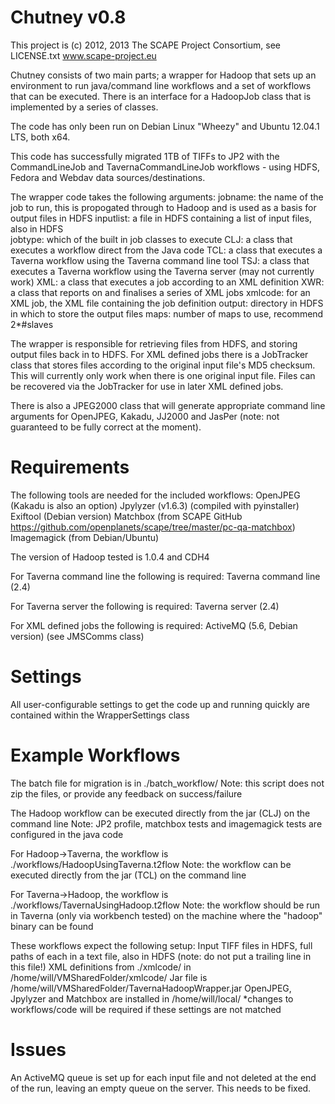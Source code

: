 Chutney v0.8
============

This project is (c) 2012, 2013 The SCAPE Project Consortium, see LICENSE.txt
www.scape-project.eu

Chutney consists of two main parts; a wrapper for Hadoop that sets up an environment to 
run java/command line workflows and a set of workflows that can be executed.  There is an interface 
for a HadoopJob class that is implemented by a series of classes.

The code has only been run on Debian Linux "Wheezy" and Ubuntu 12.04.1 LTS, both x64.

This code has successfully migrated 1TB of TIFFs to JP2 with the CommandLineJob and TavernaCommandLineJob workflows - using HDFS, Fedora and Webdav data sources/destinations.

The wrapper code takes the following arguments:
jobname: 	the name of the job to run, this is propogated through to Hadoop and is used as a basis 
			for output files in HDFS
inputlist:	a file in HDFS containing a list of input files, also in HDFS	
jobtype:	which of the built in job classes to execute
			CLJ: a class that executes a workflow direct from the Java code
			TCL: a class that executes a Taverna workflow using the Taverna command line tool
			TSJ: a class that executes a Taverna workflow using the Taverna server (may not currently work)
			XML: a class that executes a job according to an XML definition
			XWR: a class that reports on and finalises a series of XML jobs 
xmlcode:	for an XML job, the XML file containing the job definition
output:		directory in HDFS in which to store the output files
maps:		number of maps to use, recommend 2*#slaves 

The wrapper is responsible for retrieving files from HDFS, and storing output files back in to HDFS.
For XML defined jobs there is a JobTracker class that stores files according to the original input file's 
MD5 checksum.  This will currently only work when there is one original input file.  Files can be recovered 
via the JobTracker for use in later XML defined jobs.

There is also a JPEG2000 class that will generate appropriate command line arguments for OpenJPEG, Kakadu,
JJ2000 and JasPer (note: not guaranteed to be fully correct at the moment).

Requirements
============
The following tools are needed for the included workflows:
OpenJPEG (Kakadu is also an option)
Jpylyzer (v1.6.3) (compiled with pyinstaller)
Exiftool (Debian version)
Matchbox (from SCAPE GitHub https://github.com/openplanets/scape/tree/master/pc-qa-matchbox)
Imagemagick (from Debian/Ubuntu)

The version of Hadoop tested is 1.0.4 and CDH4

For Taverna command line the following is required:
Taverna command line (2.4)

For Taverna server the following is required:
Taverna server (2.4)

For XML defined jobs the following is required:
ActiveMQ (5.6, Debian version) (see JMSComms class)

Settings
========
All user-configurable settings to get the code up and running quickly are contained within the 
WrapperSettings class

Example Workflows
=================
The batch file for migration is in ./batch_workflow/
	Note: this script does not zip the files, or provide any feedback on success/failure

The Hadoop workflow can be executed directly from the jar (CLJ) on the command line
	Note: JP2 profile, matchbox tests and imagemagick tests are configured in the java code

For Hadoop->Taverna, the workflow is ./workflows/HadoopUsingTaverna.t2flow 
	Note: the workflow can be executed directly from the jar (TCL) on the command line

For Taverna->Hadoop, the workflow is ./workflows/TavernaUsingHadoop.t2flow
	Note: the workflow should be run in Taverna (only via workbench tested) on the machine
	where the "hadoop" binary can be found
	
These workflows expect the following setup:
	Input TIFF files in HDFS, full paths of each in a text file, also in HDFS (note: do not put a 
		trailing line in this file!)
	XML definitions from ./xmlcode/ in /home/will/VMSharedFolder/xmlcode/
	Jar file is /home/will/VMSharedFolder/TavernaHadoopWrapper.jar
	OpenJPEG, Jpylyzer and Matchbox are installed in /home/will/local/
	*changes to workflows/code will be required if these settings are not matched

Issues
======
An ActiveMQ queue is set up for each input file and not deleted at the end of the run, leaving an empty
queue on the server.  This needs to be fixed.


